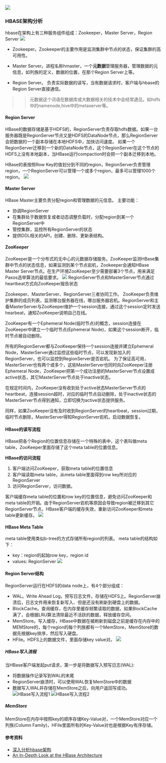 ![](../hadoop/img/hbase_logo_with_orca_large.png)
### HBASE架构分析

hbase在架构上有三种服务组件组成：Zookeeper，Master Server，Region Server
![](../hadoop/img/hbase-arch.jpg)
- Zookeeper。Zookeeper的主要作用是监测集群中节点的状态，保证集群的高可用性。

- Master Server。进程名称hmaster，一个**元数据**管理服务器，管理数据的元信息，如列族的定义，数据的位置，在那个Region Server上等。
- Region Server。 负责实际数据的读写，当有数据请求时，客户端与hbase的Region Server直接通信。

>> 元数据这个词语在数据库或大数据相关的技术中会经常遇见。如hdfs中的namenode,hive中的metaserver等。
#### Region Server

HBase的数据存储是基于HDFS的，RegionServer负责存取hdfs数据。如果一台服务器既是RegionServer节点又是HDFS的DataNode节点，那么RegionServer会把数据的一个副本存储在本地HDFS中，加快访问速度。
如果一个RegionServer迁移到一个新的DataNode节点，这个RegionServer在这个节点的HDFS上没有本地副本，当HBase运行compaction时会把一个副本迁移到本地。

HBase的表按照Row Key的值划分到不同的region，RegionServer负责管理region，一个RegionServer可以管理一个或多个region，最多可以管理1000个region。
![](../hadoop/img/hregion.jpg)

#### Master Server
HBase Master主要负责分配region和管理数据的元信息。
主要功能：
- 协调RegionServer
- 在集群处于数据恢复或者动态调整负载时，分配region到某一个RegionServer中
- 管控集群，监控所有RegionServer的状态
- 提供DDL相关的API，创建、删除、更新表结构。

#### ZooKeeper
ZooKeeper是一个分布式的无中心的元数据存储服务。ZooKeeper监测HBase集群中节点的状态信息，如果监测到某个节点宕机，Zookeeper会通知HBase Master Server节点。在生产环境ZooKeeper至少需要部署3个节点，用来满足Paxos选举算法的最低要求。
![](../hadoop/img/hbase-zk.jpg)
RegionServer节点和MasterServer节点通过heartbeat方式向ZooKeeper报告状态

Zookeeper、MasterServer、RegionServer三者协同工作。
ZooKeeper负责维护集群的成员列表，监测哪台服务器在线，哪台服务器宕机。RegionServer和主备MasterServer与ZooKeeper维护一个session连接，通过这个session定时发送hearbeat，通知ZooKeeper说明自己在线。

ZooKeeper有一个Ephemeral Node(临时节点)的概念，session连接在ZooKeeper中建立一个临时节点(Ephemeral Node)，如果这个session断开，临时节点被自动删除。

所有的RegionServer都与ZooKeeper保持一个session连接并建立Ephemeral Node，MasterServer通过监控这些临时节点，可以发现新加入的RegionServer，也可以监控到RegionServer是否宕机。
为了保证高可用，MasterServer也有两个或多个，这些MasterServer也同时向ZooKeeper注册Ephemeral Node，ZooKeeper把第一个成功注册的MasterServer节点设置成active状态，其它MasterServer节点处于inactive状态。

在规定时间内，ZooKeeper没有收到处于active状态MasterServer节点的heartbeat，连接session超时，对应的临时节点自动删除，处于inactive状态的MasterServer节点得到通知，立即切换为active状态提供服务。

同样，如果ZooKeeper没有及时收到RegionServer的heartbeat，session过期，临时节点删除，MasterServer得知RegionServer宕机，启动数据恢复。
#### HBase的读写流程
HBase把各个Region的位置信息存储在一个特殊的表中，这个表叫做meta table，ZooKeeper里面存储了这个meta table的位置信息。

**HBase的访问流程**
1. 客户端访问ZooKeeper，获取meta table的位置信息
2. 客户端读取meta table，从meta table里面得到row key所对应的RegionServer
3. 访问RegionServer，访问数据。

客户端缓存meta table的位置和row key的位置信息，避免访问ZooKeeper和meta table的开销。由于RegionServer宕机等原因会导致region被迁移到其它RegionServer节点，HBase客户端的缓存失效，重新访问ZooKeeper和meta table更新缓存。
![](../hadoop/img/hbase-r-flow.jpg)

#### HBase Meta Table
meta table使用类似b-tree的方式存储所有region的列表。
meta table的结构如下：
- key：region的起始row key，region id
- values: RegionServer
![](../hadoop/img/hbase-meta-table.jpg)
#### Region Server结构
RegionServer运行在HDFS的data node上，有4个部分组成：
- WAL。Write Ahead Log，预写日志文件，存储在HDFS上。RegionServer崩溃后，日志文件用来恢复新写入、但是还没有刷新到硬盘上的数据。
- BlockCache。查询缓存，在内存里缓存频繁读取的数据，如果BlockCache满了，会根据LRU算法清除最近不活跃的数据，释放缓存空间。
- MemStore。写入缓存，HBase中数据在被刷新到磁盘之前是缓存在内存中的MEMStore的，每个region的每个列族都有一个MemStore，MemStore的数据先根据key排序，然后写入硬盘。
- HFile。HDFS上的数据文件，里面存储key value对。
![](../hadoop/img/hbase-regionserver.jpg)
##### HBase写入流程
当HBase客户端发起put请求，第一步是将数据写入预写日志(WAL):
- 将数据操作记录写到WAL的末尾
- RegionServer崩溃时，可以使用WAL恢复MemStore中的数据
- 数据写入WAL并存储在MemStore之后，向用户返回写成功。
  ![HBase写入流程1](../hadoop/img/hbase_put_flow.jpg)
  ![HBase写入流程2](./img/hbase-put-2.jpg)
##### MemStore
MemStore在内存中按照key的顺序存储Key-Value对，一个MemStore对应一个列族(Column Family)，HFile里面所有的Key-Value对也是根据Key有序存储。

#### 参考资料
- [深入分析hbase架构](https://zhuanlan.zhihu.com/p/30414252)
- [An In-Depth Look at the HBase Architecture](https://mapr.com/blog/in-depth-look-hbase-architecture/#.VdMxvWSqqko)
